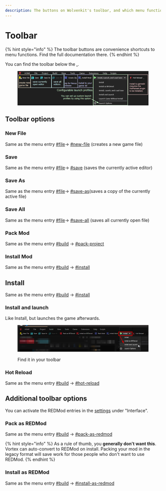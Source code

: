 ```yaml
---
description: The buttons on Wolvenkit's toolbar, and which menu function they call
---
```


# Toolbar

{% hint style="info" %}
The toolbar buttons are convenience shortcuts to menu functions. Find the full documentation there.
{% endhint %}

You can find the toolbar below the [.](./ "mention").

<figure><img src="../../.gitbook/assets/launch_options.png" alt=""><figcaption></figcaption></figure>

## Toolbar options

### New File

Same as the menu entry [#file](./#file "mention")-> [#new-file](./#new-file "mention") (creates a new game file)

### Save

Same as the menu entry [#file](./#file "mention")-> [#save](./#save "mention") (saves the currently active editor)

### Save As

Same as the menu entry [#file](./#file "mention")-> [#save-as](./#save-as "mention")(saves a copy of the currently active file)

### Save All

Same as the menu entry [#file](./#file "mention")-> [#save-all](./#save-all "mention") (saves all currently open file)

### Pack Mod

Same as the menu entry [#build](./#build "mention") -> [#pack-project](./#pack-project "mention")

### Install Mod

Same as the menu entry [#build](./#build "mention") -> [#install](./#install "mention")

## Install

Same as the menu entry [#build](./#build "mention") -> [#install](./#install "mention")

### Install and launch

Like Install, but launches the game afterwards.&#x20;

<figure><img src="../../.gitbook/assets/wolvenkit_install_and_launch.png" alt=""><figcaption><p>Find it in your toolbar</p></figcaption></figure>

### Hot Reload

Same as the menu entry [#build](./#build "mention") -> [#hot-reload](./#hot-reload "mention")

## Additional toolbar options

You can activate the REDMod entries in the [settings](../settings.md) under "Interface".

### Pack as REDMod

Same as the menu entry [#build](./#build "mention") -> [#pack-as-redmod](./#pack-as-redmod "mention")

{% hint style="info" %}
As a rule of thumb, you **generally don't want this**. Vortex can auto-convert to REDMod on install. Packing your mod in the legacy format will save work for those people who don't want to use REDMod.&#x20;
{% endhint %}

### Install as REDMod

Same as the menu entry [#build](./#build "mention") -> [#install-as-redmod](./#install-as-redmod "mention")

